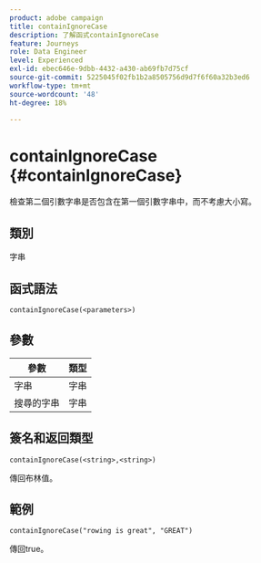 ```yaml
---
product: adobe campaign
title: containIgnoreCase
description: 了解函式containIgnoreCase
feature: Journeys
role: Data Engineer
level: Experienced
exl-id: ebec646e-9dbb-4432-a430-ab69fb7d75cf
source-git-commit: 5225045f02fb1b2a8505756d9d7f6f60a32b3ed6
workflow-type: tm+mt
source-wordcount: '48'
ht-degree: 18%

---
```


# containIgnoreCase {#containIgnoreCase}

檢查第二個引數字串是否包含在第一個引數字串中，而不考慮大小寫。

## 類別

字串

## 函式語法

`containIgnoreCase(<parameters>)`

## 參數

| 參數 | 類型 |
|-----------|------------------|
| 字串 | 字串 |
| 搜尋的字串 | 字串 |

## 簽名和返回類型

`containIgnoreCase(<string>,<string>)`

傳回布林值。

## 範例

`containIgnoreCase("rowing is great", "GREAT")`

傳回true。
